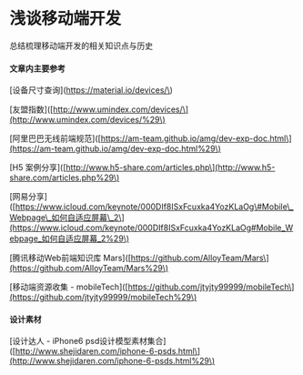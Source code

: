 # 浅谈移动端开发

总结梳理移动端开发的相关知识点与历史

#### 文章内主要参考

\[设备尺寸查询\]\(https://material.io/devices/\)

\[友盟指数\]\([http://www.umindex.com/devices/\](http://www.umindex.com/devices/%29\)

\[阿里巴巴无线前端规范\]\([https://am-team.github.io/amg/dev-exp-doc.html\](https://am-team.github.io/amg/dev-exp-doc.html%29\)

\[H5 案例分享\]\([http://www.h5-share.com/articles.php\](http://www.h5-share.com/articles.php%29\)

\[网易分享\]\([https://www.icloud.com/keynote/000DIf8ISxFcuxka4YozKLaOg\#Mobile\_Webpage\_如何自适应屏幕\_2\](https://www.icloud.com/keynote/000DIf8ISxFcuxka4YozKLaOg#Mobile_Webpage_如何自适应屏幕_2%29\)

\[腾讯移动Web前端知识库 Mars\]\([https://github.com/AlloyTeam/Mars\](https://github.com/AlloyTeam/Mars%29\)

\[移动端资源收集 - mobileTech\]\([https://github.com/jtyjty99999/mobileTech\](https://github.com/jtyjty99999/mobileTech%29\)

#### 设计素材

\[设计达人 - iPhone6 psd设计模型素材集合\]\([http://www.shejidaren.com/iphone-6-psds.html\](http://www.shejidaren.com/iphone-6-psds.html%29\)

